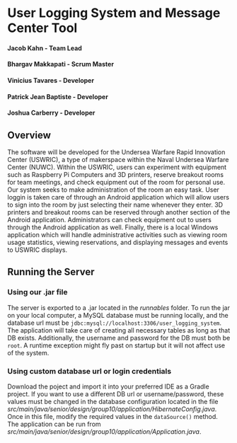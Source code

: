# User Logging System and Message Center Tool
#### Jacob Kahn - Team Lead
#### Bhargav Makkapati - Scrum Master
#### Vinicius Tavares - Developer
#### Patrick Jean Baptiste - Developer
#### Joshua Carberry - Developer

## Overview
The software will be developed for the Undersea Warfare Rapid Innovation Center (USWRIC), a type of makerspace within the Naval Undersea Warfare Center (NUWC). Within the USWRIC, users can experiment with equipment such as Raspberry Pi Computers and 3D printers, reserve breakout rooms for team meetings, and check equipment out of the room for personal use. Our system seeks to make administration of the room an easy task. User loggin is taken care of through an Android application which will allow users to sign into the room by just selecting their name whenever they enter. 3D printers and breakout rooms can be reserved through another section of the Android application. Administrators can check equipment out to users through the Android application as well. Finally, there is a local Windows application which will handle administrative activities such as viewing room usage statistics, viewing reservations, and displaying messages and events to USWRIC displays. 

## Running the Server
### Using our .jar file
The server is exported to a .jar located in the *runnables* folder. To run the jar on your local computer, a MySQL database must be running locally, and the database url must be `jdbc:mysql://localhost:3306/user_logging_system`. The application will take care of creating all necessary tables as long as that DB exists. Additionally, the username and password for the DB must both be `root`. A runtime exception might fly past on startup but it will not affect use of the system. 

### Using custom database url or login credentials
Download the poject and import it into your preferred IDE as a Gradle project. If you want to use a different DB url or username/password, these values must be changed in the database configuration located in the file *src/main/java/senior/design/group10/application/HibernateConfig.java*. Once in this file, modify the required values in the `dataSource()` method. The application can be run from *src/main/java/senior/design/group10/application/Application.java*.